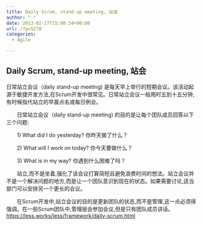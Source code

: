 ```yaml
---
title: Daily Scrum, stand-up meeting, 站会
author: "-"
date: 2013-02-27T15:08:54+00:00
url: /?p=5278
categories:
  - Agile

---
```

## Daily Scrum, stand-up meeting, 站会
日常站立会议（daily stand-up meeting) 是每天早上举行的短期会议。该活动起源于敏捷开发方法,在Scrum开发中很常见。日常站立会议一般用时五到十五分钟,有时候指代站立的早晨点名或每日例会。

　　日常站立会议（daily stand-up meeting) 的目的是让每个团队成员回答以下三个问题: 

　　1) What did I do yesterday? 你昨天做了什么？
  
　　2) What will I work on today? 你今天要做什么？
  
　　3) What is in my way? 你遇到什么困难了吗？

　　站立,而不是坐着,强化了该会议打算简短且避免浪费时间的想法。站立会议并不是一个解决问题的地方,而是让一个团队意识到现在的状态。如果需要讨论,适当部门可以安排另一个更长的会议。

　　在Scrum开发中,站立会议的目的是更新团队的状态,而不是管理,这一点必须得强调。在一些Scrum团队中,管理层会参加会议,但是只有团队成员讲话。https://less.works/less/framework/daily-scrum.html